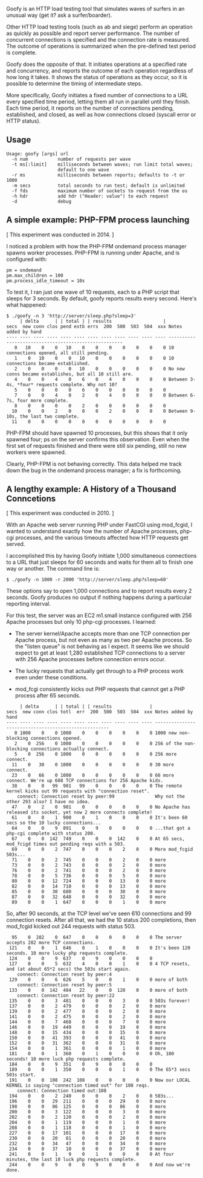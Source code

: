 Goofy is an HTTP load testing tool that simulates waves of surfers in
an unusual way (get it? ask a surfer/boarder).

Other HTTP load testing tools (such as ab and siege) perform an operation as
quickly as possible and report server performance. The number of concurrent
connections is specified and the connection rate is measured. The outcome of
operations is summarized when the pre-defined test period is complete.

Goofy does the opposite of that. It initiates operations at a specified rate
and concurrency, and reports the outcome of each operation regardless of how
long it takes. It shows the status of operations as they occur, so it is
possible to determine the timing of intermediate steps.

More specifically, Goofy initiates a fixed number of connections to a
URL every specified time period, letting them all run in parallel
until they finish. Each time period, it reports on the number of
connections pending, established, and closed, as well as how
connections closed (syscall error or HTTP status).

## Usage

```
Usage: goofy [args] url
  -n num           number of requests per wave
  -t ms[:limit]    milliseconds between waves; run limit total waves;
                   default to one wave
  -r ms            milliseconds between reports; defaults to -t or 1000
  -m secs          total seconds to run test; default is unlimited
  -f fds           maximum number of sockets to request from the os
  -h hdr           add hdr ("Header: value") to each request
  -d               debug
```

## A simple example: PHP-FPM process launching

[ This experiment was conducted in 2014. ]

I noticed a problem with how the PHP-FPM ondemand process manager spawns worker
processes. PHP-FPM is running under Apache, and is configured with:

```
pm = ondemand
pm.max_children = 100
pm.process_idle_timeout = 10s
```

To test it, I ran just one wave of 10 requests, each to a PHP script that
sleeps for 3 seconds. By default, goofy reports results every second. Here's
what happened:

```
$ ./goofy -n 3 'http://server/sleep.php?sleep=3'
     | delta      | | total | | results                   |
secs  new conn clos pend estb errs  200  500  503  504  xxx Notes added by hand
---- ---- ---- ---- ---- ---- ---- ---- ---- ---- ---- ---- -----------------------------------------------------
   0   10    0    0   10    0    0    0    0    0    0    0 10 connections opened, all still pending.
   1    0   10    0    0   10    0    0    0    0    0    0 10 connections became established.
   2    0    0    0    0   10    0    0    0    0    0    0 No new conns became establishes, but all 10 still are.
   4    0    0    4    0    6    0    4    0    0    0    0 Between 3-4s, *four* requests complete. Why not 10?
   5    0    0    0    0    6    0    0    0    0    0    0
   7    0    0    4    0    2    0    4    0    0    0    0 Between 6-7s, four more complete.
   8    0    0    0    0    2    0    0    0    0    0    0
  10    0    0    2    0    0    0    2    0    0    0    0 Between 9-10s, the last two complete.
  11    0    0    0    0    0    0    0    0    0    0    0
```

PHP-FPM should have spawned 10 processes, but this shows that it only spawned
four; ps on the server confirms this observation. Even when the first set of
requests finished and there were still six pending, still no new workers were
spawned.

Clearly, PHP-FPM is not behaving correctly. This data helped me track down the
bug in the ondemand process manager; a fix is forthcoming.

## A lengthy example: A History of a Thousand Conncetions

[ This experiment was conducted in 2010. ]

With an Apache web server running PHP under FastCGI using mod_fcgid, I
wanted to understand exactly how the number of Apache processes,
php-cgi processes, and the various timeouts affected how HTTP requests
get served.

I accomplished this by having Goofy initiate 1,000 simultaneous
connections to a URL that just sleeps for 60 seconds and waits for
them all to finish one way or another. The command line is:

```
$ ./goofy -n 1000 -r 2000 'http://server/sleep.php?sleep=60'
```

These options say to open 1,000 connections and to report results
every 2 seconds. Goofy produces no output if nothing happens during a
particular reporting interval.

For this test, the server was an EC2 m1.small instance configured with
256 Apache processes but only 10 php-cgi processes. I learned:

* The server kernel/Apache accepts more than one TCP
  connection per Apache process, but not even as many as two per
  Apache process. So the "listen queue" is not behaving as I
  expect. It seems like we should expect to get at least 1,280
  established TCP connections to a server with 256 Apache processes
  before connection errors occur.

* The lucky requests that actually get through to a PHP process work
  even under these conditions.

* mod_fcgi consistently kicks out PHP requests that cannot get a PHP
  process after 65 seconds.

```
     | delta      | | total | | results              |
secs  new conn clos totl  err  200  500  503  504  xxx Notes added by hand
---- ---- ---- ---- ---- ---- ---- ---- ---- ---- ---- -----------------------------------------------------
   0 1000    0    0 1000    0    0    0    0    0    0 1000 new non-blocking connections opened.
   2    0  256    0 1000    0    0    0    0    0    0 256 of the non-blocking connections actually connect.
   5    0  256    0 1000    0    0    0    0    0    0 256 more connect.
  11    0   30    0 1000    0    0    0    0    0    0 30 more connect.
  23    0   66    0 1000    0    0    0    0    0    0 66 more connect. We're up 608 TCP connections for 256 Apache kids.
  38    0    0   99  901   99    0    0    0    0    0 The remote kernel kicks out 99 requests with "connection reset".
    connect: Connection reset by peer:99               Why not the other 293 also? I have no idea.
  47    0    2    0  901    0    0    0    0    0    0 No Apache has released its socket, yet now 2 more connects complete!
  61    0    0    1  900    0    1    0    0    0    0 It's been 60 secs so the 10 lucky connections...
  64    0    0    9  891    0    9    0    0    0    0 ...that got a php-cgi complete with status 200.
  67    0    0  142  749    0    0    0  142    0    0 At 65 secs, mod_fcigd times out pending reqs with a 503.
  69    0    0    2  747    0    0    0    2    0    0 More mod_fcgid 503s...
  71    0    0    2  745    0    0    0    2    0    0 more
  73    0    0    2  743    0    0    0    2    0    0 more
  76    0    0    2  741    0    0    0    2    0    0 more
  78    0    0    5  736    0    0    0    5    0    0 more
  80    0    0   12  724    0    0    0   13    0    0 more
  82    0    0   14  710    0    0    0   13    0    0 more
  85    0    0   30  680    0    0    0   30    0    0 more
  87    0    0   32  648    0    0    0   32    0    0 more
  89    0    0    1  647    0    0    0    1    0    0 more
```

So, after 90 seconds, at the TCP level we've seen 610 connections and
99 connection resets. After all that, we had the 10 status 200
completions, then mod_fcgid kicked out 244 requests with status 503.

```
  95    0  282    0  647    0    0    0    0    0    0 The server accepts 282 more TCP connections.
 121    0    0    1  646    0    1    0    0    0    0 It's been 120 seconds. 10 more lucky php requests complete.
 124    0    0    9  637    0    9    0    0    0    0
 127    0    0    5  632    4    0    0    1    0    0 4 TCP resets, and (at about 65*2 secs) the 503s start again.
    connect: Connection reset by peer:4
 129    0    0    6  626    5    0    0    1    0    0 more of both
    connect: Connection reset by peer:5
 133    0    0  142  484   22    0    0  120    0    0 more of both
    connect: Connection reset by peer:22
 135    0    0    3  481    0    0    0    3    0    0 503s forever!
 137    0    0    2  479    0    0    0    2    0    0 more
 139    0    0    2  477    0    0    0    2    0    0 more
 141    0    0    2  475    0    0    0    2    0    0 more
 144    0    0    7  468    0    0    0    7    0    0 more
 146    0    0   19  449    0    0    0   19    0    0 more
 148    0    0   15  434    0    0    0   15    0    0 more
 150    0    0   41  393    0    0    0   41    0    0 more
 152    0    0   31  362    0    0    0   31    0    0 more
 154    0    0    1  361    0    0    0    1    0    0 more
 181    0    0    1  360    0    1    0    0    0    0 Oh, 180 seconds! 10 more luck php requests complete.
 184    0    0    9  351    0    9    0    0    0    0
 189    0    0    1  350    0    0    0    1    0    0 The 65*3 secs 503s start.
 191    0    0  108  242  108    0    0    0    0    0 Now our LOCAL KERNEL is saying "connection timed out" for 108 reqs.
    connect: Connection timed out:108
 194    0    0    2  240    0    0    0    2    0    0 503s...
 196    0    0   29  211    0    0    0   29    0    0 more
 198    0    0   86  125    0    0    0   86    0    0 more
 200    0    0    3  122    0    0    0    3    0    0 more
 202    0    0    2  120    0    0    0    2    0    0 more
 204    0    0    1  119    0    0    0    1    0    0 more
 208    0    0    1  118    0    0    0    1    0    0 more
 227    0    0   17  101    0    0    0   17    0    0 more
 230    0    0   20   81    0    0    0   20    0    0 more
 232    0    0   34   47    0    0    0   34    0    0 more
 234    0    0   37   10    0    0    0   37    0    0 more
 241    0    0    1    9    0    1    0    0    0    0 At four minutes, the last 10 luck php requests complete.
 244    0    0    9    0    0    9    0    0    0    0 And now we're done.
```
